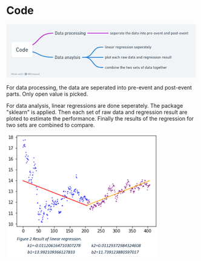 # Code

<img src="code.png" width=500>

For data processing, the data are seperated into pre-event and post-event parts. Only open value is picked.

For data analysis, linear regressions are done seperately. The package "sklearn" is applied. Then each set of raw data and regression result are ploted to estimate the performance. Finally the results of the regression for two sets are combined to compare.

<img src="Result.png" width=400>
